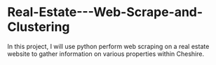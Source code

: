 # Real-Estate---Web-Scrape-and-Clustering
In this project, I will use python perform web scraping on a real estate website to gather information on various properties within Cheshire.

